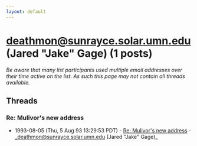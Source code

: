 ```yaml
---
layout: default
---
```


# deathmon@sunrayce.solar.umn.edu (Jared "Jake" Gage) (1 posts)

_Be aware that many list participants used multiple email addresses over their time active on the list. As such this page may not contain all threads available._

## Threads

### Re:  Mulivor's new address
+ 1993-08-05 (Thu, 5 Aug 93 13:29:53 PDT) - [Re:  Mulivor's new address](/archive/1993/08/d5dd4eaacc5b786560165341c4a13394c6669fe58c28a02bcd5418b385001213) - _deathmon@sunrayce.solar.umn.edu (Jared "Jake" Gage)_

